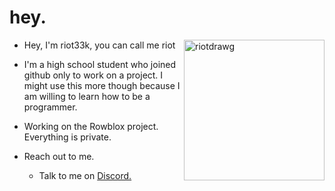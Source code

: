 # hey.

<img width="225" alt="riotdrawg" src="https://user-images.githubusercontent.com/115047648/194174234-69a479cf-3631-403a-b9f1-51b5e68534e9.png" align=right>

- Hey, I'm riot33k, you can call me riot

- I'm a high school student who joined github only to work on a project. I might use this more though because I am willing to learn how to be a programmer.

- Working on the Rowblox project. Everything is private.

- Reach out to me.
   - Talk to me on [Discord.](https://discord.com/users/654805977287229440)

